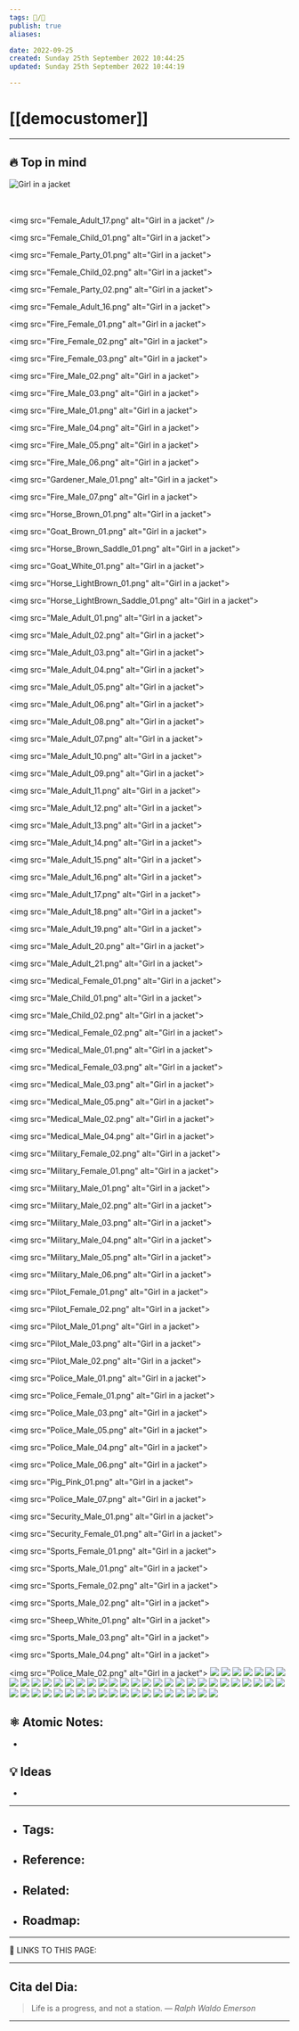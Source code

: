 ```yaml
---
tags: 📝️/🌱️
publish: true
aliases: 

date: 2022-09-25 
created: Sunday 25th September 2022 10:44:25
updated: Sunday 25th September 2022 10:44:19

---
```


# [[democustomer]]

---

## 🔥 Top in mind


<img src="Female_Adult_14.png" alt="Girl in a jacket" />
</br>
</br></br>
<img src="Female_Adult_14.png" alt="Girl in a jacket" />




<img src="Female_Adult_17.png" alt="Girl in a jacket" />

<img src="Female_Child_01.png" alt="Girl in a jacket">

<img src="Female_Party_01.png" alt="Girl in a jacket">

<img src="Female_Child_02.png" alt="Girl in a jacket">

<img src="Female_Party_02.png" alt="Girl in a jacket">

<img src="Female_Adult_16.png" alt="Girl in a jacket">

<img src="Fire_Female_01.png" alt="Girl in a jacket">

<img src="Fire_Female_02.png" alt="Girl in a jacket">

<img src="Fire_Female_03.png" alt="Girl in a jacket">

<img src="Fire_Male_02.png" alt="Girl in a jacket">

<img src="Fire_Male_03.png" alt="Girl in a jacket">

<img src="Fire_Male_01.png" alt="Girl in a jacket">

<img src="Fire_Male_04.png" alt="Girl in a jacket">

<img src="Fire_Male_05.png" alt="Girl in a jacket">

<img src="Fire_Male_06.png" alt="Girl in a jacket">

<img src="Gardener_Male_01.png" alt="Girl in a jacket">

<img src="Fire_Male_07.png" alt="Girl in a jacket">

<img src="Horse_Brown_01.png" alt="Girl in a jacket">

<img src="Goat_Brown_01.png" alt="Girl in a jacket">

<img src="Horse_Brown_Saddle_01.png" alt="Girl in a jacket">

<img src="Goat_White_01.png" alt="Girl in a jacket">

<img src="Horse_LightBrown_01.png" alt="Girl in a jacket">

<img src="Horse_LightBrown_Saddle_01.png" alt="Girl in a jacket">

<img src="Male_Adult_01.png" alt="Girl in a jacket">

<img src="Male_Adult_02.png" alt="Girl in a jacket">

<img src="Male_Adult_03.png" alt="Girl in a jacket">

<img src="Male_Adult_04.png" alt="Girl in a jacket">

<img src="Male_Adult_05.png" alt="Girl in a jacket">

<img src="Male_Adult_06.png" alt="Girl in a jacket">

<img src="Male_Adult_08.png" alt="Girl in a jacket">

<img src="Male_Adult_07.png" alt="Girl in a jacket">

<img src="Male_Adult_10.png" alt="Girl in a jacket">

<img src="Male_Adult_09.png" alt="Girl in a jacket">

<img src="Male_Adult_11.png" alt="Girl in a jacket">

<img src="Male_Adult_12.png" alt="Girl in a jacket">

<img src="Male_Adult_13.png" alt="Girl in a jacket">

<img src="Male_Adult_14.png" alt="Girl in a jacket">

<img src="Male_Adult_15.png" alt="Girl in a jacket">

<img src="Male_Adult_16.png" alt="Girl in a jacket">

<img src="Male_Adult_17.png" alt="Girl in a jacket">

<img src="Male_Adult_18.png" alt="Girl in a jacket">

<img src="Male_Adult_19.png" alt="Girl in a jacket">

<img src="Male_Adult_20.png" alt="Girl in a jacket">

<img src="Male_Adult_21.png" alt="Girl in a jacket">

<img src="Medical_Female_01.png" alt="Girl in a jacket">

<img src="Male_Child_01.png" alt="Girl in a jacket">

<img src="Male_Child_02.png" alt="Girl in a jacket">

<img src="Medical_Female_02.png" alt="Girl in a jacket">

<img src="Medical_Male_01.png" alt="Girl in a jacket">

<img src="Medical_Female_03.png" alt="Girl in a jacket">

<img src="Medical_Male_03.png" alt="Girl in a jacket">

<img src="Medical_Male_05.png" alt="Girl in a jacket">

<img src="Medical_Male_02.png" alt="Girl in a jacket">

<img src="Medical_Male_04.png" alt="Girl in a jacket">

<img src="Military_Female_02.png" alt="Girl in a jacket">

<img src="Military_Female_01.png" alt="Girl in a jacket">

<img src="Military_Male_01.png" alt="Girl in a jacket">

<img src="Military_Male_02.png" alt="Girl in a jacket">

<img src="Military_Male_03.png" alt="Girl in a jacket">

<img src="Military_Male_04.png" alt="Girl in a jacket">

<img src="Military_Male_05.png" alt="Girl in a jacket">

<img src="Military_Male_06.png" alt="Girl in a jacket">

<img src="Pilot_Female_01.png" alt="Girl in a jacket">

<img src="Pilot_Female_02.png" alt="Girl in a jacket">

<img src="Pilot_Male_01.png" alt="Girl in a jacket">

<img src="Pilot_Male_03.png" alt="Girl in a jacket">

<img src="Pilot_Male_02.png" alt="Girl in a jacket">

<img src="Police_Male_01.png" alt="Girl in a jacket">

<img src="Police_Female_01.png" alt="Girl in a jacket">

<img src="Police_Male_03.png" alt="Girl in a jacket">

<img src="Police_Male_05.png" alt="Girl in a jacket">

<img src="Police_Male_04.png" alt="Girl in a jacket">

<img src="Police_Male_06.png" alt="Girl in a jacket">

<img src="Pig_Pink_01.png" alt="Girl in a jacket">

<img src="Police_Male_07.png" alt="Girl in a jacket">

<img src="Security_Male_01.png" alt="Girl in a jacket">

<img src="Security_Female_01.png" alt="Girl in a jacket">

<img src="Sports_Female_01.png" alt="Girl in a jacket">

<img src="Sports_Male_01.png" alt="Girl in a jacket">

<img src="Sports_Female_02.png" alt="Girl in a jacket">

<img src="Sports_Male_02.png" alt="Girl in a jacket">

<img src="Sheep_White_01.png" alt="Girl in a jacket">

<img src="Sports_Male_03.png" alt="Girl in a jacket">

<img src="Sports_Male_04.png" alt="Girl in a jacket">

<img src="Police_Male_02.png" alt="Girl in a jacket">
![](https://i.imgur.com/tFhyCmF.png)
![](https://i.imgur.com/C3SP72W.png)
![](https://i.imgur.com/aX7aFjF.png)
![](https://i.imgur.com/XhN1MYH.png)
![](https://i.imgur.com/BCNpTBO.png)
![](https://i.imgur.com/06IBJde.png)
![](https://i.imgur.com/JKwxqBX.png)
![](https://i.imgur.com/iLrf9qo.png)
![](https://i.imgur.com/GMHxAic.png)
![](https://i.imgur.com/wUOs1iD.png)
![](https://i.imgur.com/bDTaNG9.png)
![](https://i.imgur.com/P5mURTU.png)
![](https://i.imgur.com/RX1YDbS.png)
![](https://i.imgur.com/sQLj8nE.png)
![](https://i.imgur.com/56xh49O.png)
![](https://i.imgur.com/x6WgkoD.png)
![](https://i.imgur.com/meAxHAe.png)
![](https://i.imgur.com/EVitJqq.png)
![](https://i.imgur.com/1vRJ9MA.png)
![](https://i.imgur.com/hpHlnlz.png)
![](https://i.imgur.com/HaAUInw.png)
![](https://i.imgur.com/Iatnl55.png)
![](https://i.imgur.com/jVWZ7kf.png)
![](https://i.imgur.com/XEKYuHx.png)
![](https://i.imgur.com/PDP1y1d.png)
![](https://i.imgur.com/67avWrB.png)
![](https://i.imgur.com/L13E60B.png)
![](https://i.imgur.com/W1YsRDl.png)
![](https://i.imgur.com/WbmdUGa.png)
![](https://i.imgur.com/FJrYIOp.png)
![](https://i.imgur.com/OeIKN5N.png)
![](https://i.imgur.com/yL5pwH9.png)
![](https://i.imgur.com/b8BtOAD.png)
![](https://i.imgur.com/NOtbtKq.png)
![](https://i.imgur.com/pm6Ctfz.png)
![](https://i.imgur.com/eYoARxc.png)
![](https://i.imgur.com/EknkID1.png)
![](https://i.imgur.com/QNGOgcj.png)
![](https://i.imgur.com/SLxGaQZ.png)
![](https://i.imgur.com/O8LHZow.png)
![](https://i.imgur.com/qbDpu69.png)
![](https://i.imgur.com/dbvUPZR.png)
![](https://i.imgur.com/jUklPbg.png)
![](https://i.imgur.com/6w0BhGo.png)
![](https://i.imgur.com/ISJLmoG.png)
![](https://i.imgur.com/wgtCG2S.png)
![](https://i.imgur.com/LE8gXNs.png)
![](https://i.imgur.com/0amEgRT.png)
![](https://i.imgur.com/S8ndqVY.png)
![](https://i.imgur.com/oXXmCiP.png)
![](https://i.imgur.com/fbXebPD.png)
<!--Upload failed, remote server returned an error: [object Object]-->
<!--Upload failed, remote server returned an error: [object Object]-->
<!--Upload failed, remote server returned an error: [object Object]-->
<!--Upload failed, remote server returned an error: [object Object]-->
<!--Upload failed, remote server returned an error: [object Object]-->
<!--Upload failed, remote server returned an error: [object Object]-->
<!--Upload failed, remote server returned an error: [object Object]-->
<!--Upload failed, remote server returned an error: [object Object]-->
<!--Upload failed, remote server returned an error: [object Object]-->
<!--Upload failed, remote server returned an error: [object Object]-->
<!--Upload failed, remote server returned an error: [object Object]-->
<!--Upload failed, remote server returned an error: [object Object]-->
<!--Upload failed, remote server returned an error: [object Object]-->
<!--Upload failed, remote server returned an error: [object Object]-->
<!--Upload failed, remote server returned an error: [object Object]-->
<!--Upload failed, remote server returned an error: [object Object]-->
<!--Upload failed, remote server returned an error: [object Object]-->
<!--Upload failed, remote server returned an error: [object Object]-->
<!--Upload failed, remote server returned an error: [object Object]-->
<!--Upload failed, remote server returned an error: [object Object]-->
<!--Upload failed, remote server returned an error: [object Object]-->
<!--Upload failed, remote server returned an error: [object Object]-->
<!--Upload failed, remote server returned an error: [object Object]-->
<!--Upload failed, remote server returned an error: [object Object]-->
<!--Upload failed, remote server returned an error: [object Object]-->
<!--Upload failed, remote server returned an error: [object Object]-->
<!--Upload failed, remote server returned an error: [object Object]-->
<!--Upload failed, remote server returned an error: [object Object]-->
<!--Upload failed, remote server returned an error: [object Object]-->
<!--Upload failed, remote server returned an error: [object Object]-->
<!--Upload failed, remote server returned an error: [object Object]-->
<!--Upload failed, remote server returned an error: [object Object]-->
<!--Upload failed, remote server returned an error: [object Object]-->
<!--Upload failed, remote server returned an error: [object Object]-->
<!--Upload failed, remote server returned an error: [object Object]-->
<!--Upload failed, remote server returned an error: [object Object]-->
<!--Upload failed, remote server returned an error: [object Object]-->
<!--Upload failed, remote server returned an error: [object Object]-->
<!--Upload failed, remote server returned an error: [object Object]-->
<!--Upload failed, remote server returned an error: [object Object]-->
<!--Upload failed, remote server returned an error: [object Object]-->
<!--Upload failed, remote server returned an error: [object Object]-->
<!--Upload failed, remote server returned an error: [object Object]-->
<!--Upload failed, remote server returned an error: [object Object]-->
<!--Upload failed, remote server returned an error: [object Object]-->
<!--Upload failed, remote server returned an error: [object Object]-->
<!--Upload failed, remote server returned an error: [object Object]-->
<!--Upload failed, remote server returned an error: [object Object]-->
<!--Upload failed, remote server returned an error: [object Object]-->
<!--Upload failed, remote server returned an error: [object Object]-->
<!--Upload failed, remote server returned an error: [object Object]-->
<!--Upload failed, remote server returned an error: [object Object]-->
<!--Upload failed, remote server returned an error: [object Object]-->
<!--Upload failed, remote server returned an error: [object Object]-->
<!--Upload failed, remote server returned an error: [object Object]-->
<!--Upload failed, remote server returned an error: [object Object]-->
<!--Upload failed, remote server returned an error: [object Object]-->
<!--Upload failed, remote server returned an error: [object Object]-->
<!--Upload failed, remote server returned an error: [object Object]-->
<!--Upload failed, remote server returned an error: [object Object]-->
<!--Upload failed, remote server returned an error: [object Object]-->
<!--Upload failed, remote server returned an error: [object Object]-->
<!--Upload failed, remote server returned an error: [object Object]-->
<!--Upload failed, remote server returned an error: [object Object]-->
<!--Upload failed, remote server returned an error: [object Object]-->
<!--Upload![[Female_Adult_13.png]]


![[Wood_Male_01.png]] failed, remote server returned an error: [object Object]-->
<!--Upload failed, remote server returned an error: [object Object]-->
<!--Upload failed, remote server returned an error: [object Object]-->
<!--Upload failed, remote server returned an error: [object Object]-->
<!--Upload failed, remote server returned an error: [object Object]-->
<!--Upload failed, remote server returned an error: [object Object]-->
<!--Upload failed, remote server returned an error: [object Object]-->
<!--Upload failed, remote server returned an error: [object Object]-->
<!--Upload failed, remote server returned an error: [object Object]-->
<!--Upload failed, remote server returned an error: [object Object]-->
<!--Upload failed, remote server returned an error: [object Object]-->
<!--Upload failed, remote server returned an error: [object Object]-->
<!--Upload failed, remote server returned an error: [object Object]-->
<!--Upload failed, remote server returned an error: [object Object]-->
<!--Upload failed, remote server returned an error: [object Object]-->
<!--Upload failed, remote server returned an error: [object Object]-->
<!--Upload failed, remote server returned an error: [object Object]-->
<!--Upload failed, remote server returned an error: [object Object]-->
<!--Upload failed, remote server returned an error: [object Object]-->
<!--Upload failed, remote server returned an error: [object Object]-->
<!--Upload failed, remote server returned an error: [object Object]-->
<!--Upload failed, remote server returned an error: [object Object]-->
<!--Upload failed, remote server returned an error: [object Object]-->
<!--Upload failed, remote server returned an error: [object Object]-->


## ⚛️ Atomic Notes:
-

## 💡 Ideas
-


---

- Tags: 
    - 
- Reference:
    - 
- Related:
    - 
- Roadmap:
    - 

---

🔗 LINKS TO THIS PAGE: 


---

## Cita del Dia:
> Life is a progress, and not a station.
> — <cite>Ralph Waldo Emerson</cite>  

---

